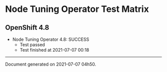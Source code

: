 
Node Tuning Operator Test Matrix
================================

OpenShift 4.8
-------------


* Node Tuning Operator 4.8: SUCCESS
  - Test passed
  - Test finished at 2021-07-07 00:18


---
Document generated on 2021-07-07 04h50.
